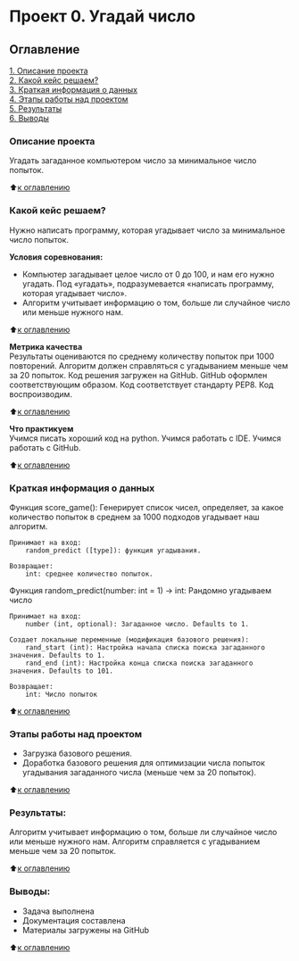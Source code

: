# Проект 0. Угадай число

## Оглавление  
[1. Описание проекта](README.md#Описание-проекта)  
[2. Какой кейс решаем?](README.md#Какой-кейс-решаем)  
[3. Краткая информация о данных](README.md#Краткая-информация-о-данных)  
[4. Этапы работы над проектом](README.md#Этапы-работы-над-проектом)  
[5. Результаты](README.md#Результаты:)    
[6. Выводы](README.md#Выводы) 


### Описание проекта    
Угадать загаданное компьютером число за минимальное число попыток.

:arrow_up:[к оглавлению](README.md#Оглавление)


### Какой кейс решаем?    
Нужно написать программу, которая угадывает число за минимальное число попыток.

**Условия соревнования:**  
- Компьютер загадывает целое число от 0 до 100, и нам его нужно угадать. Под «угадать», подразумевается «написать программу, которая угадывает число».
- Алгоритм учитывает информацию о том, больше ли случайное число или меньше нужного нам.

:arrow_up:[к оглавлению](README.md#Оглавление)


**Метрика качества**     
Результаты оцениваются по среднему количеству попыток при 1000 повторений.
Алгоритм должен справляться с угадыванием меньше чем за 20 попыток.
Код решения загружен на GitHub.
GitHub оформлен соответствующим образом.
Код соответствует стандарту PEP8.
Код воспроизводим.

:arrow_up:[к оглавлению](README.md#Оглавление)


**Что практикуем**     
Учимся писать хороший код на python.
Учимся работать с IDE.
Учимся работать с GitHub.

:arrow_up:[к оглавлению](README.md#Оглавление)


### Краткая информация о данных
Функция score_game():
    Генерирует список чисел, определяет, за какое количество попыток в среднем за 1000 подходов угадывает наш алгоритм.

    Принимает на вход:
        random_predict ([type]): функция угадывания.

    Возвращает:
        int: среднее количество попыток.

Функция random_predict(number: int = 1) -> int:
    Рандомно угадываем число

    Принимает на вход:
        number (int, optional): Загаданное число. Defaults to 1.
        
    Создает локальные переменные (модификация базового решения):
        rand_start (int): Настройка начала списка поиска загаданного значения. Defaults to 1.
        rand_end (int): Настройка конца списка поиска загаданного значения. Defaults to 101.

    Возвращает:
        int: Число попыток
  
:arrow_up:[к оглавлению](README.md#Оглавление)


### Этапы работы над проектом  
- Загрузка базового решения.
- Доработка базового решения для оптимизации числа попыток угадывания загаданного числа (меньше чем за 20 попыток).

:arrow_up:[к оглавлению](README.md#Оглавление)


### Результаты:  
Алгоритм учитывает информацию о том, больше ли случайное число или меньше нужного нам.
Алгоритм справляется с угадыванием меньше чем за 20 попыток.

:arrow_up:[к оглавлению](README.md#Оглавление)


### Выводы:  
- Задача выполнена
- Документация составлена
- Материалы загружены на GitHub

:arrow_up:[к оглавлению](README.md#Оглавление)